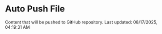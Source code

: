 # Auto Push File

Content that will be pushed to GitHub repository.
Last updated: 08/17/2025, 04:19:31 AM